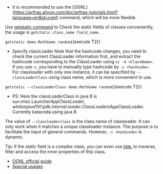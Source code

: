 - It is recommended to use the [OGNL] (https://arthas.aliyun.com/doc/arthas-tutorials.html?language=en&id=ognl) command, which will be more flexible.

Use [getstatic command](https://arthas.aliyun.com/en/doc/getstatic.html) to Check the static fields of classes conveniently, the usage is `getstatic class_name field_name`.

`getstatic demo.MathGame random`{{execute T2}}

- Specify classLoader
Note that the hashcode changes, you need to check the current ClassLoader information first, and extract the hashcode corresponding to the ClassLoader using `sc -d <ClassName>`.  
if you use`-c`, you have to manually type hashcode by `-c <hashcode>`.  
For classloader with only one instance, it can be specified by `--classLoaderClass` using class name, which is more convenient to use.  

`getstatic --classLoaderClass demo.MathGame random`{{execute T2}}

- PS: Here the classLoaderClass in java 8 is sun.misc.Launcher$AppClassLoader, while in java 11 it's jdk.internal.loader.ClassLoaders$AppClassLoader. Currently katacoda using java 8.

The value of `--classloaderclass` is the class name of classloader. It can only work when it matches a unique classloader instance. The purpose is to facilitate the input of general commands. However, `-c <hashcode>` is dynamic.

Tip: if the static field is a complex class, you can even use [`OGNL`](https://commons.apache.org/proper/commons-ognl/language-guide.html) to traverse, filter and access the inner properties of this class.

- [OGNL official guide](https://commons.apache.org/proper/commons-ognl/language-guide.html)
- [Special usages](https://github.com/alibaba/arthas/issues/71)
